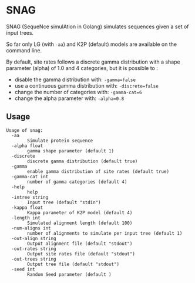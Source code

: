# SNAG
SNAG (SequeNce simulAtion in Golang) simulates sequences given a set of input trees.

So far only LG (with `-aa`) and K2P (default) models are available on the command line.

By default, site rates follows a discrete gamma distribution with a shape parameter (alpha) of 1.0 and 4 categories, but it is possible to :

- disable the gamma distribution with: `-gamma=false`
- use a continuous gamma distribution with: `-discrete=false`
- change the number of categories with: `-gamma-cat=6`
- change the alpha parameter with: `-alpha=0.8`

## Usage

```
Usage of snag:
  -aa
    	Simulate protein sequence
  -alpha float
    	gamma shape parameter (default 1)
  -discrete
    	discrete gamma distribution (default true)
  -gamma
    	enable gamma distribution of site rates (default true)
  -gamma-cat int
    	number of gamma categories (default 4)
  -help
    	help
  -intree string
    	Input tree (default "stdin")
  -kappa float
    	Kappa parameter of K2P model (default 4)
  -length int
    	Simulated alignment length (default 100)
  -num-aligns int
    	number of alignments to simulate per input tree (default 1)
  -out-align string
    	Output alignment file (default "stdout")
  -out-rates string
    	Output site rates file (default "stdout")
  -out-trees string
    	Output tree file (default "stdout")
  -seed int
    	Random Seed parameter (default )
```
